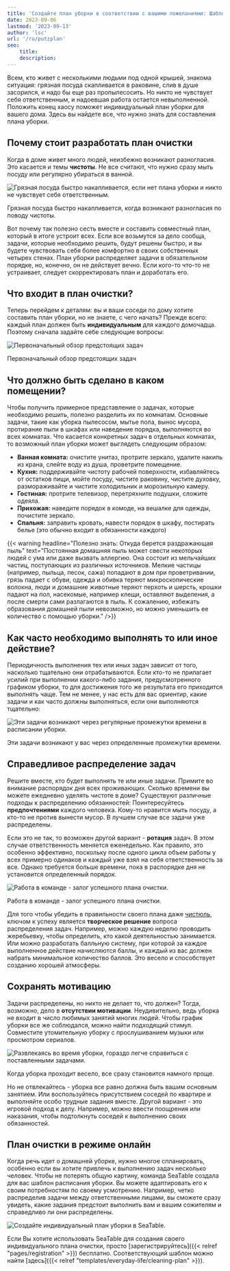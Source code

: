 ```yaml
---
title: 'Создайте план уборки в соответствии с вашими пожеланиями: Шаблон и советы'
date: 2023-09-06
lastmod: '2023-09-13'
author: 'lsc'
url: '/ru/putzplan'
seo:
    title:
    description:
---
```


Всем, кто живет с несколькими людьми под одной крышей, знакома ситуация: грязная посуда скапливается в раковине, слив в душе засорился, и надо бы еще раз пропылесосить. Но никто не чувствует себя ответственным, и надоевшая работа остается невыполненной. Положить конец хаосу поможет индивидуальный план уборки для вашего дома. Здесь вы найдете все, что нужно знать для составления плана уборки.

## Почему стоит разработать план очистки

Когда в доме живет много людей, неизбежно возникают разногласия. Это касается и темы **чистоты**. Не все считают, что нужно сразу мыть посуду или регулярно убираться в ванной.

![Грязная посуда быстро накапливается, если нет плана уборки и никто не чувствует себя ответственным.](nathan-dumlao-m0ucB-06v7k-unsplash-1-e1693817126757-711x533.jpg)

Грязная посуда быстро накапливается, когда возникают разногласия по поводу чистоты.

Вот почему так полезно сесть вместе и составить совместный план, который в итоге устроит всех. Если все возьмутся за дело сообща, задачи, которые необходимо решить, будут решены быстро, и вы будете чувствовать себя более комфортно в своих собственных четырех стенах. План уборки распределяет задачи в обязательном порядке, но, конечно, он не действует вечно. Если кого-то что-то не устраивает, следует скорректировать план и доработать его.

## Что входит в план очистки?

Теперь перейдем к деталям: вы и ваши соседи по дому хотите составить план уборки, но не знаете, с чего начать? Прежде всего: каждый план должен быть **индивидуальным** для каждого домочадца. Поэтому сначала задайте себе следующие вопросы:

![Первоначальный обзор предстоящих задач](Putzplan-1-711x711.png)

Первоначальный обзор предстоящих задач

## Что должно быть сделано в каком помещении?

Чтобы получить примерное представление о задачах, которые необходимо решить, полезно разделить их по комнатам. Основные задачи, такие как уборка пылесосом, мытье пола, вынос мусора, протирание пыли в шкафах или наведение порядка, выполняются во всех комнатах. Что касается конкретных задач в отдельных комнатах, то возможный план уборки может выглядеть следующим образом:

- **Ванная комната:** очистите унитаз, протрите зеркало, удалите накипь из крана, слейте воду из душа, проветрите помещение.
- **Кухня:** поддерживайте чистоту рабочей поверхности, избавляйтесь от остатков пищи, мойте посуду, чистите раковину, чистите духовку, размораживайте и чистите холодильник и морозильную камеру.
- **Гостиная:** протрите телевизор, перетряхните подушки, сложите одеяла.
- **Прихожая:** наведите порядок в комоде, на вешалке для одежды, почистите зеркало.
- **Спальня:** заправить кровать, навести порядок в шкафу, постирать белье (это обычно входит в обязанности каждого)

{{< warning headline="Полезно знать: Откуда берется раздражающая пыль" text="Постоянная домашняя пыль может свести некоторых людей с ума или даже вызвать аллергию. Она состоит из мельчайших частиц, поступающих из различных источников. Мелкие частицы (например, пыльца, песок, сажа) попадают в дом при проветривании, грязь падает с обуви, одежда и обивка теряют микроскопические волокна, люди и домашние животные теряют перхоть и шерсть, крошки падают на пол, насекомые, например клещи, оставляют выделения, а после смерти сами разлагаются в пыль. К сожалению, избежать образования домашней пыли невозможно, но можно уменьшить ее количество с помощью уборки." />}}

## Как часто необходимо выполнять то или иное действие?

Периодичность выполнения тех или иных задач зависит от того, насколько тщательно они отрабатываются. Если кто-то не прилагает усилий при выполнении какого-либо задания, предусмотренного графиком уборки, то для достижения того же результата его приходится выполнять чаще. Тем не менее, у нас есть для вас ориентир, какие задачи и как часто должны выполняться, если они выполняются тщательно:

![Эти задачи возникают через регулярные промежутки времени в расписании уборки.](Haeufigkeit-der-Taetigkeiten-fuer-den-Putzplan-711x711.png)

Эти задачи возникают у вас через определенные промежутки времени.

## Справедливое распределение задач

Решите вместе, кто будет выполнять те или иные задачи. Примите во внимание распорядок дня всех проживающих. Сколько времени вы можете ежедневно уделять чистоте в доме? Существуют различные подходы к распределению обязанностей: Поинтересуйтесь **предпочтениями** каждого человека. Кому-то нравится мыть посуду, а кто-то не против вынести мусор. В лучшем случае все задачи уже распределены.

Если это не так, то возможен другой вариант - **ротация** задач. В этом случае ответственность меняется еженедельно. Как правило, это особенно эффективно, поскольку после одного цикла объем работы у всех примерно одинаков и каждый уже взял на себя ответственность за все. Однако требуется больше времени, пока в распорядке дня не установится определенный порядок.

![Работа в команде - залог успешного плана очистки.](pexels-pavel-danilyuk-8763139-1-scaled-e1693817422843-711x498.jpg)

Работа в команде - залог успешного плана очистки.

Для того чтобы убедить в правильности своего плана даже [чистюль](https://www.stuttgarter-zeitung.de/inhalt.putztipps-fuer-faule-mhsd.c745ba0a-445a-4ced-962a-27efccd135af.html), ключом к успеху является **творческое решение** вопроса распределения задач. Например, можно каждую неделю проводить жеребьевку, чтобы определить, кто какой деятельностью занимается. Или можно разработать балльную систему, при которой за каждое выполненное действие начисляются баллы, и каждый из вас должен набрать минимальное количество баллов. Это весело и способствует созданию хорошей атмосферы.

## Сохранять мотивацию

Задачи распределены, но никто не делает то, что должен? Тогда, возможно, дело в **отсутствии мотивации**. Неудивительно, ведь уборка не входит в число любимых занятий многих людей. Чтобы график уборки все же соблюдался, можно найти подходящий стимул. Совместите утомительную уборку с прослушиванием музыки или просмотром сериалов.

![Развлекаясь во время уборки, гораздо легче справиться с поставленными задачами.](pexels-rdne-stock-project-5591970-1-711x474.jpg)

Когда уборка проходит весело, все сразу становится намного проще.

Но не отвлекайтесь - уборка все равно должна быть вашим основным занятием. Или воспользуйтесь присутствием соседей по квартире и выполняйте особо трудные задания вместе. Другой вариант - это игровой подход к делу. Например, можно ввести поощрения или наказания, чтобы подтолкнуть соседей к выполнению своих обязанностей.

## План очистки в режиме онлайн

Когда речь идет о домашней уборке, нужно многое спланировать, особенно если вы хотите привлечь к выполнению задач несколько человек. Чтобы не потерять общую картину, команда SeaTable создала для вас шаблон расписания уборки. Вы можете адаптировать его к своим потребностям по своему усмотрению. Например, четко распределив задачи между ответственными лицами, вы сможете сразу увидеть, какие задания предстоит выполнить вам и вашим сожителям и справедливо ли они распределены.

![Создайте индивидуальный план уборки в SeaTable.](images/Putzplan.png)

Если Вы хотите использовать SeaTable для создания своего индивидуального плана очистки, просто [зарегистрируйтесь]({{< relref "pages/registration" >}}) бесплатно. Соответствующий шаблон можно найти [здесь]({{< relref "templates/everyday-life/cleaning-plan" >}}).
